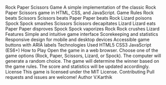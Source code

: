 Rock Paper Scissors Game
A simple implementation of the classic Rock Paper Scissors game in HTML, CSS, and JavaScript.
Game Rules
Rock beats Scissors
Scissors beats Paper
Paper beats Rock
Lizard poisons Spock
Spock smashes Scissors
Scissors decapitates Lizard
Lizard eats Paper
Paper disproves Spock
Spock vaporizes Rock
Rock crushes Lizard
Features
Simple and intuitive game interface
Scorekeeping and statistics
Responsive design for mobile and desktop devices
Accessible game buttons with ARIA labels
Technologies Used
HTML5
CSS3
JavaScript (ES6+)
How to Play
Open the game in a web browser.
Choose one of the game options (Rock, Paper, Scissors, Lizard, or Spock).
The computer will generate a random choice.
The game will determine the winner based on the game rules.
The score and statistics will be updated accordingly.
License
This game is licensed under the MIT License.
Contributing
Pull requests and issues are welcome!
Author
V.Karthik

